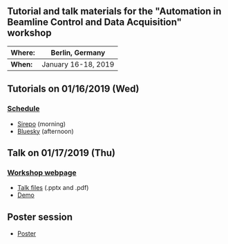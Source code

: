 ## Tutorial and talk materials for the "Automation in Beamline Control and Data Acquisition" workshop

| **Where:** | Berlin, Germany |
|---|---|
| **When:** | January 16-18, 2019 |

## Tutorials on 01/16/2019 (Wed)

### [Schedule](https://indico.helmholtz-berlin.de/conferenceTimeTable.py?confId=11#20190116)

- [Sirepo](Sirepo.md) (morning)
- [Bluesky](https://github.com/mrakitin/Berlin-2019-bluesky-tutorial) (afternoon)

## Talk on 01/17/2019 (Thu)

### [Workshop webpage](https://indico.helmholtz-berlin.de/contributionDisplay.py?contribId=8&sessionId=1&confId=11)

- [Talk files](talk/) (.pptx and .pdf)
- [Demo](demo/LaptopCam.ipynb)

## Poster session

- [Poster](poster/Berlin-2019_mrakitin.pdf)
